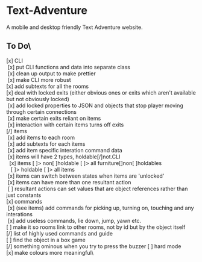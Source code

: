 # Text-Adventure
A mobile and desktop friendly Text Adventure website.
## To Do\
[x] CLI\
&nbsp;[x] put CLI functions and data into separate class\
&nbsp;[x] clean up output to make prettier\
&nbsp;[x] make CLI more robust\
[x] add subtexts for all the rooms\
[x] deal with locked exits (either obvious ones or exits which aren't available but not obviously locked)\
&nbsp;[x] add locked properties to JSON and objects that stop player moving through certain connections\
&nbsp;[x] make certain exits reliant on items\
&nbsp;[x] interaction with certain items turns off exits\
[/] items\
&nbsp;[x] add items to each room\
&nbsp;[x] add subtexts for each items\
&nbsp;[x] add item specific interation command data\
&nbsp;[x] items will have 2 types, holdable[/]not.CLI\
&nbsp;&nbsp;[x] items [ ]> non[ ]holdable [ ]> all furniture[\]non[ ]holdables\
&nbsp;&nbsp;&nbsp;[ ]> holdable [ ]> all items\
&nbsp;[x] items can switch between states when items are 'unlocked'\
&nbsp;[x] items can have more than one resultant action\
&nbsp;[ ] resultant actions can set values that are object references rather than just constants\
[x] commands\
&nbsp;[x] (see items) add commands for picking up, turning on, touching and any interations\
&nbsp;[x] add useless commands, lie down, jump, yawn etc.\
[ ] make it so rooms link to other rooms, not by id but by the object itself\
[/] list of highly used commands and guide\
[ ] find the object in a box game\
[/] something ominous when you try to press the buzzer [ ] hard mode\
[x] make colours more meaningful\
